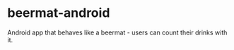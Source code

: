 beermat-android
===============

Android app that behaves like a beermat - users can count their drinks with it.